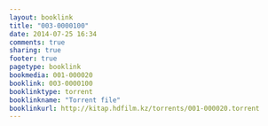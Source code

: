 ```yaml
---
layout: booklink
title: "003-0000100"
date: 2014-07-25 16:34
comments: true
sharing: true
footer: true
pagetype: booklink 
bookmedia: 001-000020
booklink: 003-0000100
booklinktype: torrent
booklinkname: "Torrent file"
booklinkurl: http://kitap.hdfilm.kz/torrents/001-000020.torrent
---
```

